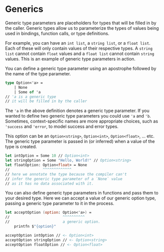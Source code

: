 # Generics

Generic type parameters are placeholders for types that will be filled in by the caller. Generic types allow us to parameterize the types of values being used in bindings, function calls, or type definitions.

For example, you can have an `int list`, a `string list`, or a `float list`. Each of these will only contain values of their respective types. A `string list` cannot contain `float` values and a `float list` cannot contain `string` values. This is an example of generic type parameters in action.

You can define a generic type parameter using an apostrophe followed by the name of the type parameter.

```fsharp
type Option<'a> =
    | None
    | Some of 'a
// 'a is a generic type
// it will be filled in by the caller
```

The `'a` in the above definition denotes a generic type parameter.
If you wanted to define two generic type parameters you could use `'a` and `'b`.
Sometimes, context-specific names are more appropriate choices, such as `'success` and `'error`, to model success and error types.

This option can be an `Option<string>`, `Option<int>`, `Option<float>`, ... etc.
The generic type parameter is passed in (or inferred) when a value of the type is created.

```fsharp
let intOption = Some 10 // Option<int>
let stringOption = Some "Hello, World!" // Option<string>
let floatOption: Option<float> = None
//               ^^^^^^^^^^^^^
// here we annotate the type because the compiler can't
// infer the generic type parameter of a `None` value
// as it has no data associated with it.
```

You can also define generic type parameters in functions and pass them to your desired type. Here we can accept a value of our generic option type, passing a generic type parameter to it in the process. 

```fsharp
let acceptOption (option: Option<'a>) =
//                        ^^^^^^^^^^
//                        a generic option.
    printfn $"{option}"

acceptOption intOption // <- Option<int>
acceptOption stringOption // <- Option<string>
acceptOption floatOption // <- Option<float>
```